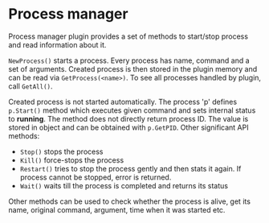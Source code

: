 # Process manager

Process manager plugin provides a set of methods to start/stop process and read information about it. 

`NewProcess()` starts a process. Every process has name, command and a set of arguments. Created process
is then stored in the plugin memory and can be read via `GetProcess(<name>)`. To see all processes handled
by plugin, call `GetAll()`.

Created process is not started automatically. The process 'p' defines `p.Start()` method which executes given
command and sets internal status to **running**. The method does not directly return process ID. The value
is stored in object and can be obtained with `p.GetPID`. Other significant API methods:

* `Stop()` stops the process
* `Kill()` force-stops the process
* `Restart()` tries to stop the process gently and then stats it again. If process cannot be stopped, 
error is returned.
* `Wait()` waits till the process is completed and returns its status

Other methods can be used to check whether the process is alive, get its name, original command, argument,
time when it was started etc. 